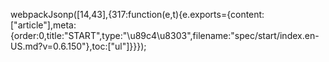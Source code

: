 webpackJsonp([14,43],{317:function(e,t){e.exports={content:["article"],meta:{order:0,title:"START",type:"\u89c4\u8303",filename:"spec/start/index.en-US.md?v=0.6.150"},toc:["ul"]}}});